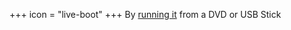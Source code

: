 +++
icon = "live-boot"
+++ 
By [running it](/support/firststeps#making-a-live-system) from a DVD or USB Stick